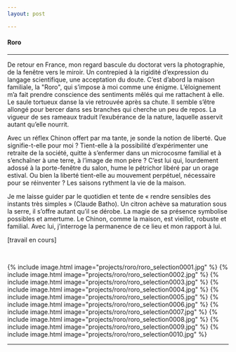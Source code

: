 ```yaml
---
layout: post

---
```

#### Roro
---

De retour en France, mon regard bascule du doctorat vers la photographie, de la fenêtre vers le miroir. Un contrepied à la rigidité d’expression du langage scientifique, une acceptation du doute. C’est d’abord la maison familiale, la "Roro", qui s’impose à moi comme une énigme. L’éloignement m’a fait prendre conscience des sentiments mêlés qui me rattachent à elle. Le saule tortueux danse la vie retrouvée après sa chute. Il semble s’être allongé pour bercer dans ses branches qui cherche un peu de repos. La vigueur de ses rameaux traduit l’exubérance de la nature, laquelle asservit autant qu’elle nourrit.

Avec un réflex Chinon offert par ma tante, je sonde la notion de liberté. Que signifie-t-elle pour moi ? Tient-elle à la possibilité d’expérimenter une retraite de la société, quitte à s’enfermer dans un microcosme familial et à s’enchaîner à une terre, à l’image de mon père ? C’est lui qui, lourdement adossé à la porte-fenêtre du salon, hume le pétrichor libéré par un orage estival. Ou  bien la liberté tient-elle au mouvement perpétuel, nécessaire pour se réinventer ? Les saisons rythment la vie de la maison.

Je me laisse guider par le quotidien et tente de « rendre sensibles des instants très simples » (Claude Batho). Un citron achève sa maturation sous la serre, il s’offre autant qu’il se dérobe. La magie de sa présence symbolise possibles et amertume. Le Chinon, comme la maison, est vieillot, robuste et familial. Avec lui, j’interroge la permanence de ce lieu et mon rapport à lui.

[travail en cours]

<br>

{% include image.html image="projects/roro/roro_selection0001.jpg" %}
{% include image.html image="projects/roro/roro_selection0002.jpg" %}
{% include image.html image="projects/roro/roro_selection0003.jpg" %}
{% include image.html image="projects/roro/roro_selection0004.jpg" %}
{% include image.html image="projects/roro/roro_selection0005.jpg" %}
{% include image.html image="projects/roro/roro_selection0006.jpg" %}
{% include image.html image="projects/roro/roro_selection0007.jpg" %}
{% include image.html image="projects/roro/roro_selection0008.jpg" %}
{% include image.html image="projects/roro/roro_selection0009.jpg" %}
{% include image.html image="projects/roro/roro_selection0010.jpg" %}

---

